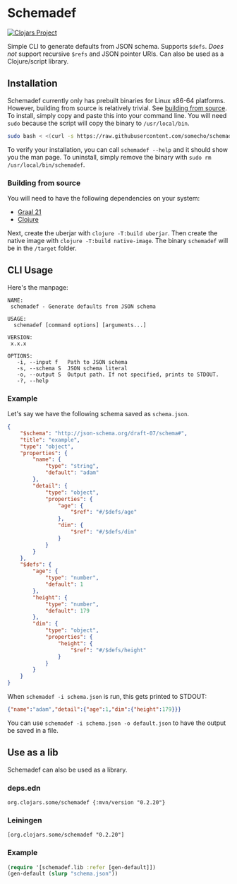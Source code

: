 # Schemadef
[![Clojars Project](https://img.shields.io/clojars/v/org.clojars.some/schemadef.svg)](https://clojars.org/org.clojars.some/schemadef)

Simple CLI to generate defaults from JSON schema. Supports `$defs`. _Does not_ support
recursive `$refs` and JSON pointer URIs. Can also be used as a Clojure/script library.

## Installation
Schemadef currently only has prebuilt binaries for Linux x86-64 platforms. However, building from source is relatively trivial. See [building from source](#building-from-source).
To install, simply copy and paste this into your command line. You will need `sudo` because the script will copy the binary to `/usr/local/bin`.
```sh
sudo bash < <(curl -s https://raw.githubusercontent.com/somecho/schemadef/main/install.sh)
```
To verify your installation, you can call `schemadef --help` and it should show you the man page. To uninstall, simply remove the binary with `sudo rm /usr/local/bin/schemadef`. 

### Building from source
You will need to have the following dependencies on your system:
- [Graal 21](https://www.graalvm.org/latest/docs/getting-started/)
- [Clojure](https://clojure.org/guides/install_clojure)

Next, create the uberjar with `clojure -T:build uberjar`. Then create the native image with `clojure -T:build native-image`. The binary `schemadef` will be in the `/target` folder.

## CLI Usage 
Here's the manpage:
```
NAME:
 schemadef - Generate defaults from JSON schema

USAGE:
  schemadef [command options] [arguments...]

VERSION:
 x.x.x

OPTIONS:
   -i, --input f   Path to JSON schema
   -s, --schema S  JSON schema literal
   -o, --output S  Output path. If not specified, prints to STDOUT.
   -?, --help
```

### Example 
Let's say we have the following schema saved as `schema.json`.

```json
{
    "$schema": "http://json-schema.org/draft-07/schema#",
    "title": "example",
    "type": "object",
    "properties": {
        "name": {
            "type": "string",
            "default": "adam"
        },
        "detail": {
            "type": "object",
            "properties": {
                "age": {
                    "$ref": "#/$defs/age"
                },
                "dim": {
                    "$ref": "#/$defs/dim"
                }
            }
        }
    },
    "$defs": {
        "age": {
            "type": "number",
            "default": 1
        },
        "height": {
            "type": "number",
            "default": 179
        },
        "dim": {
            "type": "object",
            "properties": {
                "height": {
                    "$ref": "#/$defs/height"
                }
            }
        }
    }
}
```

When `schemadef -i schema.json` is run, this gets printed to STDOUT: 
```json
{"name":"adam","detail":{"age":1,"dim":{"height":179}}}
```

You can use `schemadef -i schema.json -o default.json` to have the output be saved in a file.

## Use as a lib

Schemadef can also be used as a library. 

### deps.edn
```
org.clojars.some/schemadef {:mvn/version "0.2.20"}
```
### Leiningen
```
[org.clojars.some/schemadef "0.2.20"]
```

### Example
```clj
(require '[schemadef.lib :refer [gen-default]])
(gen-default (slurp "schema.json"))
```
